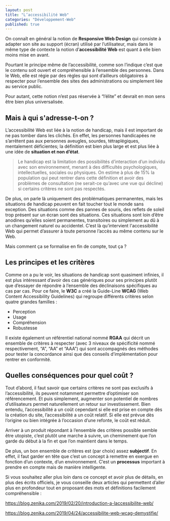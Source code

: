 ```yaml
---
layout: post
title: "L’accessibilité Web"
categories: "Développement-Web"
published: true
---
```


On connaît en général la notion de **Responsive Web Design** qui consiste à adapter son site au support (écran) utilisé par l’utilisateur, mais dans le même type de contexte la notion d’**accessibilité Web** est quant à elle bien moins mise en avant.

Pourtant le principe même de l’accessibilité, comme son l’indique c’est que le contenu soit ouvert et compréhensible à l’ensemble des personnes.
Dans le Web, elle est régie par des règles qui sont d’ailleurs obligatoires à respecter pour l’ensemble des sites des administrations ou simplement liée au service public.

Pour autant, cette notion n’est pas réservée à “l’élite” et devrait en mon sens être bien plus universalisée.

## Mais à qui s'adresse-t-on ?

L’accessibilité Web est liée à la notion de handicap, mais il est important de ne pas tomber dans les clichés. En effet, les personnes handicapées ne s’arrêtent pas aux personnes aveugles, sourdes, tétraplégiques, mentalement déficientes; la définition est bien plus large et est plus liée à une idée de **situation et non d’état**.
> Le handicap est la limitation des possibilités d’interaction d’un individu avec son environnement, menant à des difficultés psychologiques, intellectuelles, sociales ou physiques.
On estime à plus de 15% la population qui peut rentrer dans cette définition et avoir des problèmes de consultation (ne serait-ce qu’avec une vue qui décline) si certains critères ne sont pas respectés.

De plus, on parle là uniquement des problématiques permanentes, mais les situations de handicap peuvent en fait toucher tout le monde sans exception.
Des situations comme des pannes de souris, des reflets de soleil trop présent sur un écran sont des situations.
Ces situations sont loin d’être anodines qu’elles soient permanentes, transitoires ou simplement au dû à un changement naturel ou accidentel.
C’est là qu’intervient l'accessibilité Web qui permet d’assurer à toute personne l’accès au même contenu sur le Web.

Mais comment ça se formalise en fin de compte, tout ça ?

## Les principes et les critères

Comme on a pu le voir, les situations de handicap sont quasiment infinies, il est plus intéressant d’avoir des cas génériques pour ses principes plutôt que d’essayer de répondre à l’ensemble des déclinaisons spécifiques au cas par cas.
Pour ce faire, le **W3C** a créé la Guide-Line **WCAG** (Web Content Accessibility Guidelines) qui regroupe différents critères selon quatre grandes familles :
* Perception
* Usage
* Compréhension
* Robustesse

Il existe également un référentiel national nommé **RGAA** qui décrit un ensemble de critères à respecter (avec 3 niveaux de spécificité nommé respectivement, “A”, “AA” et “AAA”) qui sont accompagnés des méthodes pour tester la concordance ainsi que des conseils d’implémentation pour rentrer en conformité.

## Quelles conséquences pour quel coût ?

Tout d’abord, il faut savoir que certains critères ne sont pas exclusifs à l’accessibilité, ils peuvent notamment permettre d’optimiser son référencement. Et puis simplement, augmenter son potentiel de nombres d’utilisateurs permet naturellement un retour sur investissement.
Bien entendu, l’accessibilité a un coût cependant si elle est prise en compte dès la création du site, l’accessibilité a un coût relatif. Si elle est prévue dès l’origine ou bien intégrée à l’occasion d’une refonte, le coût est réduit.

Arriver à un produit répondant à l’ensemble des critères possible semble être utopiste, c’est plutôt une marche à suivre, un cheminement que l’on garde du début à la fin et que l’on maintient dans le temps.

De plus, un bon ensemble de critères est (par choix) assez **subjectif**. En effet, il faut garder en tête que c’est un concept à remettre en exergue en fonction d’un contexte, d’un environnement. C’est un **processus** important à prendre en compte mais de manière intelligente.

Si vous souhaitez aller plus loin dans ce concept et avoir plus de détails, en plus des écrits officiels, je vous conseille deux articles qui permettent d’aller plus en profondeur tout en proposant des mots et définitions facilement compréhensible :

<https://blog.zenika.com/2019/02/20/introduction-a-laccessibilite-web/>

<https://blog.zenika.com/2019/04/24/accessibilite-web-wcag-demystifie/>

